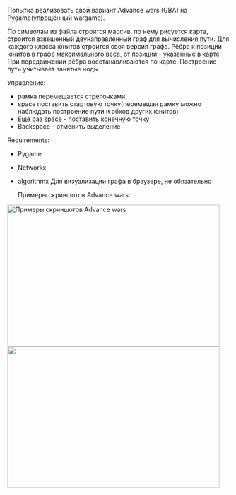 Попытка реализовать свой вариант Advance wars (GBA) на Pygame(упрощённый wargame).

По символам из файла строится массив, по нему рисуется карта, строится взвешенный двунаправленный граф для вычисления пути.
Для каждого класса юнитов строится своя версия графа.
Рёбра к позиции юнитов в графе максимального веса, от позиции - указанные в карте
При передвижении рёбра восстанавливаются по карте.
Построение пути учитывает занятые ноды.





Управление:
* рамка перемещается стрелочками, 
* space поставить стартовую точку(перемещая рамку можно наблюдать построение пути и обход других юнитов)
* Ещё раз space - поставить конечную точку
* Backspace - отменить выделение

Requirements:
* Pygame
* Networkx
* algorithmx Для визуализации графа в браузере, не обязательно
    
    Примеры скриншотов Advance wars:

<img height="320" src="C:\Users\Siegfried_Zalissigun\Desktop\For_Project\screens\16327107-advance-wars-game-boy-advance-planes-flight-range.png" title="Примеры скриншотов Advance wars" width="480"/>
<img height="320" src="C:\Users\Siegfried_Zalissigun\Desktop\For_Project\screens\16234224-advance-wars-game-boy-advance-terrain-information-screen-movemen.png" width="480"/>